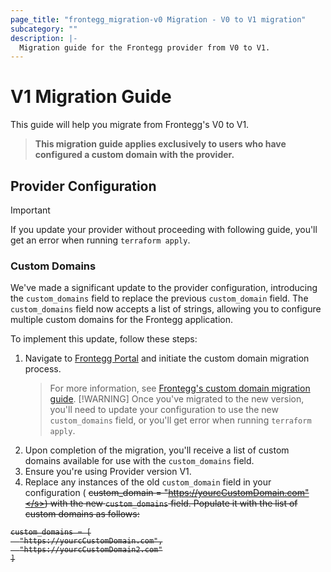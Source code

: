 ```yaml
---
page_title: "frontegg_migration-v0 Migration - V0 to V1 migration"
subcategory: ""
description: |-
  Migration guide for the Frontegg provider from V0 to V1.
---
```


# V1 Migration Guide

This guide will help you migrate from Frontegg's V0 to V1.

> **This migration guide applies exclusively to users who have configured a custom domain with the provider.**

## Provider Configuration

> [!IMPORTANT]
> If you update your provider without proceeding with following guide, you'll get an error when running `terraform apply`.

### Custom Domains

We've made a significant update to the provider configuration, introducing the `custom_domains` field to replace the previous `custom_domain` field. The `custom_domains` field now accepts a list of strings, allowing you to configure multiple custom domains for the Frontegg application.

To implement this update, follow these steps:

1. Navigate to [Frontegg Portal](https://portal.frontegg.com) and initiate the custom domain migration process.
   > For more information, see [Frontegg's custom domain migration guide](https://docs.frontegg.com/docs/custom-domain-migration).
   > [!WARNING]
   > Once you've migrated to the new version, you'll need to update your configuration to use the new `custom_domains` field, or you'll get error when running `terraform apply`.
2. Upon completion of the migration, you'll receive a list of custom domains available for use with the `custom_domains` field.
3. Ensure you're using Provider version V1.
4. Replace any instances of the old `custom_domain` field in your configuration (
   <s>custom_domain = "https://yourcCustomDomain.com"</s>) with the new `custom_domains` field. Populate it with the list of custom domains as follows:

```hcl
custom_domains = [
  "https://yourcCustomDomain.com",
  "https://yourcCustomDomain2.com"
]
```

[Frontegg]: https://frontegg.com
